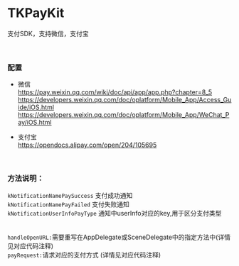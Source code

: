 # TKPayKit
支付SDK，支持微信，支付宝

<br>

### 配置
* 微信 \
https://pay.weixin.qq.com/wiki/doc/api/app/app.php?chapter=8_5	\
https://developers.weixin.qq.com/doc/oplatform/Mobile_App/Access_Guide/iOS.html		\
https://developers.weixin.qq.com/doc/oplatform/Mobile_App/WeChat_Pay/iOS.html		

* 支付宝 \
https://opendocs.alipay.com/open/204/105695

<br>


### 方法说明：
`kNotificationNamePaySuccess`	支付成功通知	\
`kNotificationNamePayFailed`	支付失败通知	\
`kNotificationUserInfoPayType`	通知中userInfo对应的key,用于区分支付类型 	
\
\
`handleOpenURL:`需要重写在AppDelegate或SceneDelegate中的指定方法中(详情见对应代码注释)	\
`payRequest:`请求对应的支付方式 (详情见对应代码注释)


<br>